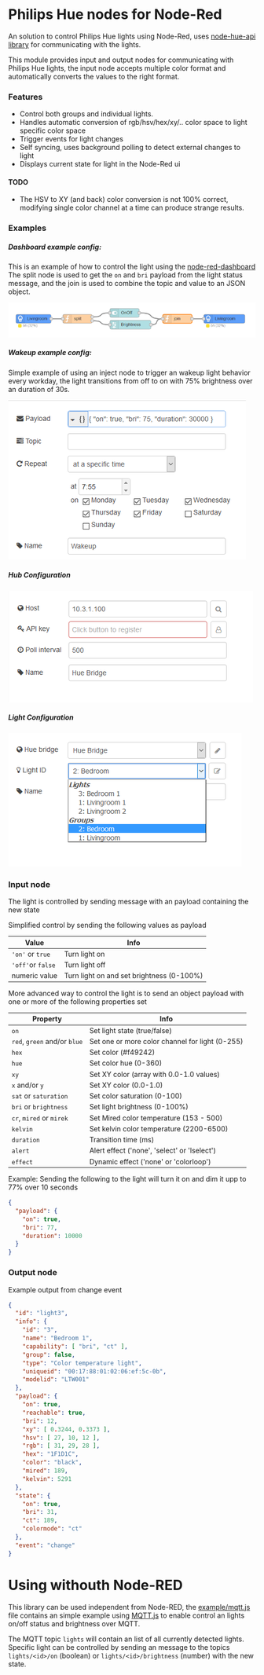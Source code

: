 # Philips Hue nodes for Node-Red
An solution to control Philips Hue lights using Node-Red, uses [node-hue-api library](https://github.com/peter-murray/node-hue-api) for communicating with the lights.

This module provides input and output nodes for communicating with Philips Hue lights, the input node accepts multiple color format and automatically converts the values to the right format. 


### Features
* Control both groups and individual lights.
* Handles automatic conversion of rgb/hsv/hex/xy/.. color space to light specific color space
* Trigger events for light changes
* Self syncing, uses background polling to detect external changes to light
* Displays current state for light in the Node-Red ui

#### TODO
* The HSV to XY (and back) color conversion is not 100% correct, modifying single color channel at a time can produce strange results.


### Examples
##### Dashboard example config:
This is an example of how to control the light using the [node-red-dashboard](https://github.com/node-red/node-red-dashboard)
The split node is used to get the `on` and `bri` payload from the light status message, and the join is used to combine the topic and value to an JSON object.

![UI example](./doc/example_ui.png)

##### Wakeup example config:
Simple example of using an inject node to trigger an wakeup light behavior every workday, the light transitions from off to on with 75% brightness over an duration of 30s.

![Wakeup example](./doc/wakeup.png)

##### Hub Configuration
![Hub config](./doc/config_server.png)

##### Light Configuration
![Light config](./doc/config_light.png)


### Input node
The light is controlled by sending message with an payload containing the new state

Simplified control by sending the following values as payload

| Value | Info |
|---|---|
| `'on'` or `true` | Turn light on |
| `'off'`or `false` | Turn light off |
| numeric value | Turn light on and set brightness (0-100%) |

More advanced way to control the light is to send an object payload with one or more of the following properties set

| Property | Info |
|---|---|
| `on` | Set light state (true/false)|
| `red`, `green` and/or `blue` | Set one or more color channel for light (0-255)|
| `hex` | Set color (#f49242) |
| `hue` | Set color hue (0-360) |
| `xy` | Set XY color (array with 0.0-1.0 values) |
| `x` and/or `y`| Set XY color (0.0-1.0) |
| `sat` or `saturation` | Set color saturation (0-100) | 
| `bri` or `brightness` | Set light brightness (0-100%) |
| `cr`, `mired` or `mirek` | Set Mired color temperature (153 - 500) |
| `kelvin` | Set kelvin color temperature (2200-6500) |
| `duration` | Transition time (ms) |
| `alert` | Alert effect ('none', 'select' or 'lselect') |
| `effect` | Dynamic effect ('none' or 'colorloop') |

Example: Sending the following to the light will turn it on and dim it upp to 77% over 10 seconds

```json
{
  "payload": {
    "on": true, 
    "bri": 77,
    "duration": 10000
  }
}
```


### Output node

Example output from change event 
```json
{
  "id": "light3",
  "info": {
    "id": "3",
    "name": "Bedroom 1",
    "capability": [ "bri", "ct" ],
    "group": false,
    "type": "Color temperature light",
    "uniqueid": "00:17:88:01:02:06:ef:5c-0b",
    "modelid": "LTW001"
  },
  "payload": {
    "on": true,
    "reachable": true,
    "bri": 12,
    "xy": [ 0.3244, 0.3373 ],
    "hsv": [ 27, 10, 12 ],
    "rgb": [ 31, 29, 28 ],
    "hex": "1F1D1C",
    "color": "black",
    "mired": 189,
    "kelvin": 5291
  },
  "state": {
    "on": true,
    "bri": 31,
    "ct": 189,
    "colormode": "ct"
  },
  "event": "change"
}
```


# Using withouth Node-RED
This library can be used independent from Node-RED, the [example/mqtt.js](./example/mqtt.js) file contains an simple example using [MQTT.js](https://github.com/mqttjs/MQTT.js) to enable control an lights on/off status and brightness over MQTT.

The MQTT topic `lights` will contain an list of all currently detected lights.
Specific light can be controlled by sending an message to the topics `lights/<id>/on` (boolean) or `lights/<id>/brightness` (number) with the new state.
